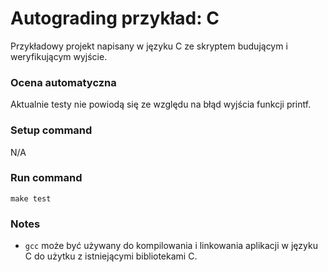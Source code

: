 # Autograding przykład: C
Przykładowy projekt napisany w języku C ze skryptem budującym i weryfikującym wyjście.

### Ocena automatyczna
Aktualnie testy nie powiodą się ze względu na błąd wyjścia funkcji printf.

### Setup command
N/A

### Run command
`make test`

### Notes
- `gcc` może być używany do kompilowania i linkowania aplikacji w języku C do użytku z istniejącymi bibliotekami C.
